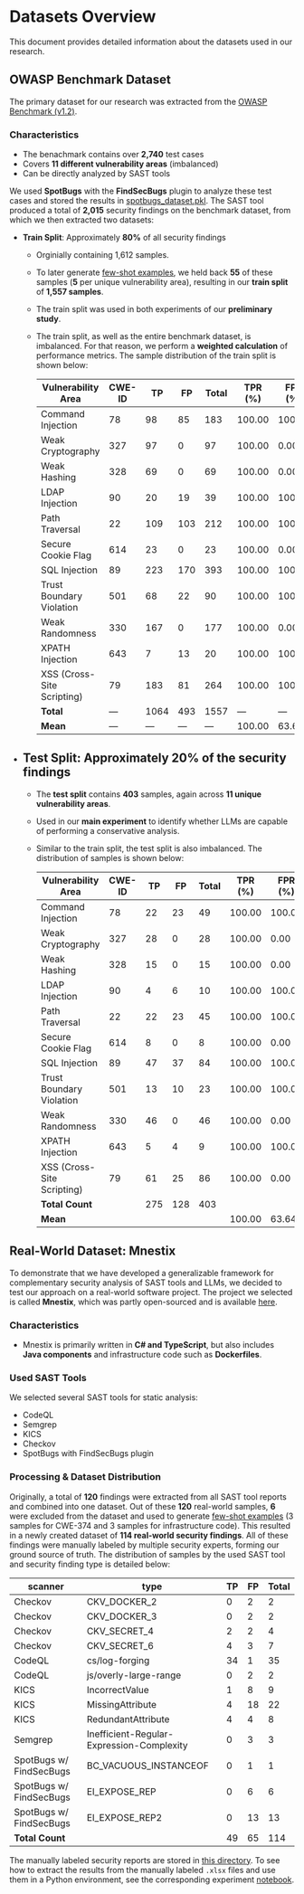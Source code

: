 # Datasets Overview

This document provides detailed information about the datasets used in our research.

## OWASP Benchmark Dataset

The primary dataset for our research was extracted from the [OWASP Benchmark (v1.2)](https://github.com/OWASP-Benchmark/BenchmarkJava).

### Characteristics

- The benachmark contains over **2,740** test cases
- Covers **11 different vulnerability areas** (imbalanced)
- Can be directly analyzed by SAST tools

We used **SpotBugs** with the **FindSecBugs** plugin to analyze these test cases and stored the results in [spotbugs_dataset.pkl](data/owasp_benchmark/spotbugs_dataset.pkl). The SAST tool produced a total of **2,015** security findings on the benchmark dataset, from which we then extracted two datasets:

- **Train Split**: Approximately **80%** of all security findings

  - Orginially containing 1,612 samples.
  - To later generate [few-shot examples](/src/few_shot_examples.py), we held back **55** of these samples (**5** per unique vulnerability area), resulting in our **train split** of **1,557 samples**.
  - The train split was used in both experiments of our **preliminary study**.
  - The train split, as well as the entire benchmark dataset, is imbalanced. For that reason, we perform a **weighted calculation** of performance metrics. The sample distribution of the train split is shown below:

    | Vulnerability Area         | CWE-ID | TP   | FP  | Total | TPR (%) | FPR (%) |
    | -------------------------- | ------ | ---- | --- | ----- | ------- | ------- |
    | Command Injection          | 78     | 98   | 85  | 183   | 100.00  | 100.00  |
    | Weak Cryptography          | 327    | 97   | 0   | 97    | 100.00  | 0.00    |
    | Weak Hashing               | 328    | 69   | 0   | 69    | 100.00  | 0.00    |
    | LDAP Injection             | 90     | 20   | 19  | 39    | 100.00  | 100.00  |
    | Path Traversal             | 22     | 109  | 103 | 212   | 100.00  | 100.00  |
    | Secure Cookie Flag         | 614    | 23   | 0   | 23    | 100.00  | 0.00    |
    | SQL Injection              | 89     | 223  | 170 | 393   | 100.00  | 100.00  |
    | Trust Boundary Violation   | 501    | 68   | 22  | 90    | 100.00  | 100.00  |
    | Weak Randomness            | 330    | 167  | 0   | 177   | 100.00  | 0.00    |
    | XPATH Injection            | 643    | 7    | 13  | 20    | 100.00  | 100.00  |
    | XSS (Cross-Site Scripting) | 79     | 183  | 81  | 264   | 100.00  | 100.00  |
    | **Total**                  | —      | 1064 | 493 | 1557  | —       | —       |
    | **Mean**                   | —      | —    | —   | —     | 100.00  | 63.64   |

- ## **Test Split**: Approximately **20%** of the security findings

  - The **test split** contains **403** samples, again across **11 unique vulnerability areas**.
  - Used in our **main experiment** to identify whether LLMs are capable of performing a conservative analysis.
  - Similar to the train split, the test split is also imbalanced. The distribution of samples is shown below:

    | Vulnerability Area         | CWE-ID | TP  | FP  | Total | TPR (%) | FPR (%) |
    | -------------------------- | ------ | --- | --- | ----- | ------- | ------- |
    | Command Injection          | 78     | 22  | 23  | 49    | 100.00  | 100.00  |
    | Weak Cryptography          | 327    | 28  | 0   | 28    | 100.00  | 0.00    |
    | Weak Hashing               | 328    | 15  | 0   | 15    | 100.00  | 0.00    |
    | LDAP Injection             | 90     | 4   | 6   | 10    | 100.00  | 100.00  |
    | Path Traversal             | 22     | 22  | 23  | 45    | 100.00  | 100.00  |
    | Secure Cookie Flag         | 614    | 8   | 0   | 8     | 100.00  | 0.00    |
    | SQL Injection              | 89     | 47  | 37  | 84    | 100.00  | 100.00  |
    | Trust Boundary Violation   | 501    | 13  | 10  | 23    | 100.00  | 100.00  |
    | Weak Randomness            | 330    | 46  | 0   | 46    | 100.00  | 0.00    |
    | XPATH Injection            | 643    | 5   | 4   | 9     | 100.00  | 100.00  |
    | XSS (Cross-Site Scripting) | 79     | 61  | 25  | 86    | 100.00  | 0.00    |
    | **Total Count**            |        | 275 | 128 | 403   |         |         |
    | **Mean**                   |        |     |     |       | 100.00  | 63.64   |

## Real-World Dataset: Mnestix

To demonstrate that we have developed a generalizable framework for complementary security analysis of SAST tools and LLMs, we decided to test our approach on a real-world software project. The project we selected is called **Mnestix**, which was partly open-sourced and is available [here](https://github.com/eclipse-mnestix/mnestix-browser).

### Characteristics

- Mnestix is primarily written in **C# and TypeScript**, but also includes **Java components** and infrastructure code such as **Dockerfiles**.

### Used SAST Tools

We selected several SAST tools for static analysis:

- CodeQL
- Semgrep
- KICS
- Checkov
- SpotBugs with FindSecBugs plugin

### Processing & Dataset Distribution

Originally, a total of **120** findings were extracted from all SAST tool reports and combined into one dataset. Out of these **120** real-world samples, **6** were excluded from the dataset and used to generate [few-shot examples](/src/few_shot_examples.py) (3 samples for CWE-374 and 3 samples for infrastructure code). This resulted in a newly created dataset of **114 real-world security findings**. All of these findings were manually labeled by multiple security experts, forming our ground source of truth. The distribution of samples by the used SAST tool and security finding type is detailed below:

| scanner                 | type                                      | TP  | FP  | Total |
| ----------------------- | ----------------------------------------- | --- | --- | ----- |
| Checkov                 | CKV_DOCKER_2                              | 0   | 2   | 2     |
| Checkov                 | CKV_DOCKER_3                              | 0   | 2   | 2     |
| Checkov                 | CKV_SECRET_4                              | 2   | 2   | 4     |
| Checkov                 | CKV_SECRET_6                              | 4   | 3   | 7     |
| CodeQL                  | cs/log-forging                            | 34  | 1   | 35    |
| CodeQL                  | js/overly-large-range                     | 0   | 2   | 2     |
| KICS                    | IncorrectValue                            | 1   | 8   | 9     |
| KICS                    | MissingAttribute                          | 4   | 18  | 22    |
| KICS                    | RedundantAttribute                        | 4   | 4   | 8     |
| Semgrep                 | Inefficient-Regular-Expression-Complexity | 0   | 3   | 3     |
| SpotBugs w/ FindSecBugs | BC_VACUOUS_INSTANCEOF                     | 0   | 1   | 1     |
| SpotBugs w/ FindSecBugs | EI_EXPOSE_REP                             | 0   | 6   | 6     |
| SpotBugs w/ FindSecBugs | EI_EXPOSE_REP2                            | 0   | 13  | 13    |
| **Total Count**         |                                           | 49  | 65  | 114   |

The manually labeled security reports are stored in [this directory](/data/towards_efficient_complementary_security_analysis/mnestix/tool_results/). To see how to extract the results from the manually labeled `.xlsx` files and use them in a Python environment, see the corresponding experiment [notebook](/data/towards_efficient_complementary_security_analysis/evaluation.ipynb).
